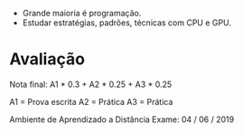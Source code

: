  - Grande maioria é programação.
 - Estudar estratégias, padrões, técnicas com CPU e GPU.

# Avaliação

Nota final: A1 * 0.3 + A2 * 0.25 + A3 * 0.25

A1 = Prova escrita
A2 = Prática
A3 = Prática

Ambiente de Aprendizado a Distância
Exame: 04 / 06 / 2019
